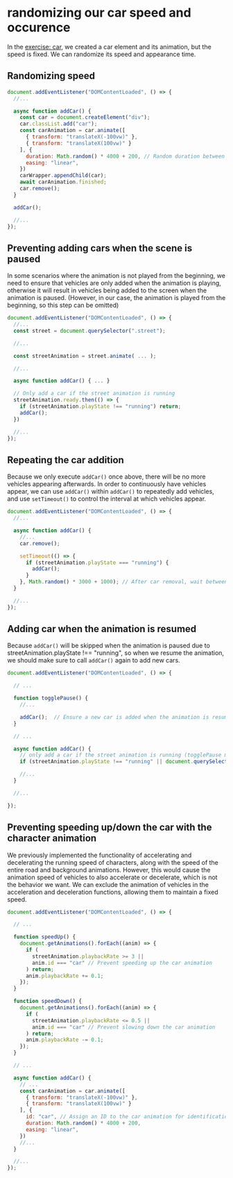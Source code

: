 # randomizing our car speed and occurence

In the [exercise: car](./2025-08-15_exercise:-car.md), we created a car element and its animation, but the speed is fixed. We can randomize its speed and appearance time.

## Randomizing speed

```js
document.addEventListener("DOMContentLoaded", () => {
  //...

  async function addCar() {
    const car = document.createElement("div");
    car.classList.add("car");
    const carAnimation = car.animate([
      { transform: "translateX(-100vw)" },
      { transform: "translateX(100vw)" }
    ], {
      duration: Math.random() * 4000 + 200, // Random duration between 200ms and 4200ms
      easing: "linear",
    })
    carWrapper.appendChild(car);
    await carAnimation.finished;
    car.remove();
  }

  addCar();

  //...
});
```

## Preventing adding cars when the scene is paused

In some scenarios where the animation is not played from the beginning, we need to ensure that vehicles are only added when the animation is playing, otherwise it will result in vehicles being added to the screen when the animation is paused. (However, in our case, the animation is played from the beginning, so this step can be omitted)

```js
document.addEventListener("DOMContentLoaded", () => {
  //...
  const street = document.querySelector(".street");

  //...

  const streetAnimation = street.animate( ... );

  //...

  async function addCar() { ... }

  // Only add a car if the street animation is running
  streetAnimation.ready.then(() => {
    if (streetAnimation.playState !== "running") return;
    addCar();
  })

  //...
});
```

## Repeating the car addition

Because we only execute `addCar()` once above, there will be no more vehicles appearing afterwards. In order to continuously have vehicles appear, we can use `addCar()` within `addCar()` to repeatedly add vehicles, and use `setTimeout()` to control the interval at which vehicles appear.

```js
document.addEventListener("DOMContentLoaded", () => {
  //...

  async function addCar() {
    //...
    car.remove();

    setTimeout(() => {
      if (streetAnimation.playState === "running") {
        addCar();
      }
    }, Math.random() * 3000 + 1000); // After car removal, wait between 1000ms and 4000ms before adding a new car
  }

  //...
});
```

## Adding car when the animation is resumed

Because `addCar()` will be skipped when the animation is paused due to streetAnimation.playState !== "running", so when we resume the animation, we should make sure to call `addCar()` again to add new cars.


```js
document.addEventListener("DOMContentLoaded", () => {

  // ...

  function togglePause() {
    //...

    addCar();  // Ensure a new car is added when the animation is resumed
  }

  // ...

  async function addCar() {
    // only add a car if the street animation is running (togglePause might pause it)
    if (streetAnimation.playState !== "running" || document.querySelector(".car")) return;

    //...
  }

  //...

});
```

## Preventing speeding up/down the car with the character animation

We previously implemented the functionality of accelerating and decelerating the running speed of characters, along with the speed of the entire road and background animations. However, this would cause the animation speed of vehicles to also accelerate or decelerate, which is not the behavior we want. We can exclude the animation of vehicles in the acceleration and deceleration functions, allowing them to maintain a fixed speed.


```js
document.addEventListener("DOMContentLoaded", () => {

  // ...

  function speedUp() {
    document.getAnimations().forEach((anim) => {
      if (
        streetAnimation.playbackRate >= 3 ||
        anim.id === "car" // Prevent speeding up the car animation
      ) return;
      anim.playbackRate += 0.1;
    });
  }

  function speedDown() {
    document.getAnimations().forEach((anim) => {
      if (
        streetAnimation.playbackRate <= 0.5 ||
        anim.id === "car" // Prevent slowing down the car animation
      ) return;
      anim.playbackRate -= 0.1;
    });
  }

  // ...

  async function addCar() {
    // ...
    const carAnimation = car.animate([
      { transform: "translateX(-100vw)" },
      { transform: "translateX(100vw)" }
    ], {
      id: "car", // Assign an ID to the car animation for identification in speed control handlers
      duration: Math.random() * 4000 + 200,
      easing: "linear",
    })
    //...
  }

  //...
});
